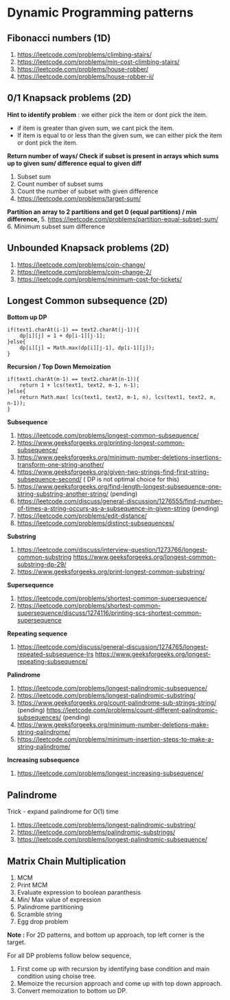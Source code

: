 Dynamic Programming patterns
============================

Fibonacci numbers (1D)
-----------------
1. https://leetcode.com/problems/climbing-stairs/
2. https://leetcode.com/problems/min-cost-climbing-stairs/
3. https://leetcode.com/problems/house-robber/
4. https://leetcode.com/problems/house-robber-ii/

0/1 Knapsack problems (2D)
---------------------

**Hint to identify problem** : we either pick the item or dont pick the item.
- if item is greater than given sum, we cant pick the item.
- If item is equal to or less than the given sum, we can either pick the item or dont pick the item.

**Return number of ways/ Check if subset is present in arrays which sums up to given sum/ difference equal to given diff**
1. Subset sum
2. Count number of subset sums 
3. Count the number of subset with given difference
4. https://leetcode.com/problems/target-sum/

**Partition an array to 2 partitions and get 0 (equal partitions) / min difference,** 
5. https://leetcode.com/problems/partition-equal-subset-sum/
6. Minimum subset sum difference


Unbounded Knapsack problems (2D)
---------------------------
1. https://leetcode.com/problems/coin-change/
2. https://leetcode.com/problems/coin-change-2/
3. https://leetcode.com/problems/minimum-cost-for-tickets/

Longest Common subsequence (2D)
--------------------------

**Bottom up DP**
```
if(text1.charAt(i-1) == text2.charAt(j-1)){
    dp[i][j] = 1 + dp[i-1][j-1];
}else{
    dp[i][j] = Math.max(dp[i][j-1], dp[i-1][j]);
}
```

**Recursion / Top Down Memoization**
```
if(text1.charAt(m-1) == text2.charAt(n-1)){
    return 1 + lcs(text1, text2, m-1, n-1);
}else{
    return Math.max( lcs(text1, text2, m-1, n), lcs(text1, text2, m, n-1));
}
```
**Subsequence**
1. https://leetcode.com/problems/longest-common-subsequence/
2. https://www.geeksforgeeks.org/printing-longest-common-subsequence/
3. https://www.geeksforgeeks.org/minimum-number-deletions-insertions-transform-one-string-another/
4. https://www.geeksforgeeks.org/given-two-strings-find-first-string-subsequence-second/ ( DP is not optimal choice for this)
5. https://www.geeksforgeeks.org/find-length-longest-subsequence-one-string-substring-another-string/ (pending)
6. https://leetcode.com/discuss/general-discussion/1276555/find-number-of-times-a-string-occurs-as-a-subsequence-in-given-string (pending)
7. https://leetcode.com/problems/edit-distance/
8. https://leetcode.com/problems/distinct-subsequences/

**Substring**
1. https://leetcode.com/discuss/interview-question/1273766/longest-common-substring
https://www.geeksforgeeks.org/longest-common-substring-dp-29/
2. https://www.geeksforgeeks.org/print-longest-common-substring/

**Supersequence**
1. https://leetcode.com/problems/shortest-common-supersequence/
2. https://leetcode.com/problems/shortest-common-supersequence/discuss/1274116/printing-scs-shortest-common-supersequence

**Repeating sequence**
1. https://leetcode.com/discuss/general-discussion/1274765/longest-repeated-subsequence-lrs
   https://www.geeksforgeeks.org/longest-repeating-subsequence/

**Palindrome**
1. https://leetcode.com/problems/longest-palindromic-subsequence/
2. https://leetcode.com/problems/longest-palindromic-substring/
3. https://www.geeksforgeeks.org/count-palindrome-sub-strings-string/ (pending)
   https://leetcode.com/problems/count-different-palindromic-subsequences/ (pending)
4. https://www.geeksforgeeks.org/minimum-number-deletions-make-string-palindrome/
5. https://leetcode.com/problems/minimum-insertion-steps-to-make-a-string-palindrome/

**Increasing subsequence**
1. https://leetcode.com/problems/longest-increasing-subsequence/ 

Palindrome
----------
Trick - expand palindrome for O(1) time
1. https://leetcode.com/problems/longest-palindromic-substring/
2. https://leetcode.com/problems/palindromic-substrings/
3. https://leetcode.com/problems/longest-palindromic-subsequence/

Matrix Chain Multiplication
---------------------------
1. MCM
2. Print MCM
3. Evaluate expression to boolean paranthesis
4. Min/ Max value of expression
5. Palindrome partitioning
6. Scramble string
7. Egg drop problem

**Note :** 
For 2D patterns, and bottom up approach, top left corner is the target.

For all DP problems follow below sequence,
1. First come up with recursion by identifying base condition and main condition using choise tree.
2. Memoize the recursion approach and come up with top down approach.
3. Convert memoization to bottom uo DP.